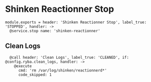 
# Shinken Reactionner Stop

    module.exports = header: 'Shinken Reactionner Stop', label_true: 'STOPPED', handler: ->
      @service.stop name: 'shinken-reactionner'

## Clean Logs

      @call header: 'Clean Logs', label_true: 'CLEANED', if: @config.ryba.clean_logs, handler: ->
        @execute
          cmd: 'rm /var/log/shinken/reactionnerd*'
          code_skipped: 1
